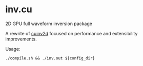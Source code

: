 # inv.cu
2D GPU full waveform inversion package

A rewrite of [cuinv2d](https://github.com/libcy/cuinv2d) focused on performance and extensibility improvements.

Usage:
````
./compile.sh && ./inv.out ${config_dir}
````